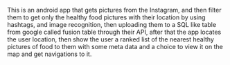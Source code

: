 This is an android app that gets pictures from the Instagram, and then
filter them to get only the healthy food pictures with their location by using hashtags, and
image recognition, then uploading them to a SQL like table from google called fusion table
through their API, after that the app locates the user location, then show the user a
ranked list of the nearest healthy pictures of food to them with some meta data and a choice
to view it on the map and get navigations to it.
